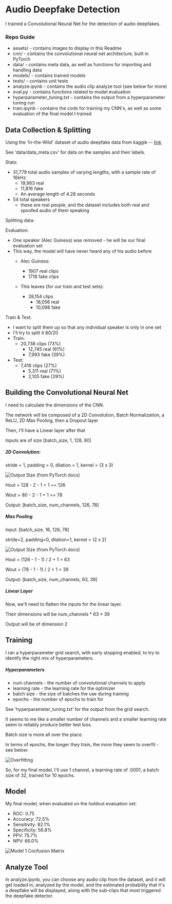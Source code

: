 # Audio Deepfake Detection

I trained a Convolutional Neural Net for the detection of audio deepfakes.

### Repo Guide

- assets/ - contains images to display in this Readme
- cnn/ - contains the convolutional neural net architecture, built in PyTorch
- data/ - contains meta data, as well as functions for importing and handling data
- models/ - contains trained models
- tests/ - contains unit tests
- analyze.ipynb - contains the audio clip analyze tool (see below for more)
- eval.py - contains functions related to model evaluation
- hyperparameter_tuning.txt - contains the output from a hyperparameter tuning run
- train.ipynb - contains the code for training my CNN's, as well as some evaluation of the final model I trained 


## Data Collection & Splitting

Using the 'In-the-Wild' dataset of audio deepfake data from kaggle -- [link](https://www.kaggle.com/datasets/abdallamohamed312/in-the-wild-dataset/data)

See 'data/data_meta.csv' for data on the samples and their labels.

Stats:
- 31,779 total audio samples of varying lengths, with a sample rate of 16kHz
  - 19,963 real
  - 11,816 fake
  - An average length of 4.28 seconds
- 54 total speakers
  - these are real people, and the dataset includes both real and spoofed audio of them speaking

Splitting data:


Evaluation:
- One speaker (Alec Guiness) was removed - he will be our final evaluation set
- This way, the model will have never heard any of his audio before
  - Alec Guiness:
    - 1907 real clips
    - 1718 fake clips

  - This leaves (for our train and test sets):
    - 28,154 clips
      - 18,056 real
      - 10,098 fake

Train & Test:
- I want to split them up so that any individual speaker is only in one set
- I'll try to split it 80/20
- Train:
  - 20,738 clips (73%)
    - 12,745 real (61%)
    - 7,993 fake (39%)
- Test:
  - 7,416 clips (27%)
    - 5,311 real (71%)
    - 2,105 fake (29%)



## Building the Convolutional Neural Net

I need to calculate the dimensions of the CNN.

The network will be composed of a 2D Convolution, Batch Normalization, a ReLU, 2D Max Pooling, then a Dropout layer

Then, I'll have a Linear layer after that

Inputs are of size [batch_size, 1, 128, 80]

##### 2D Convolution:

stride = 1, padding = 0, dilation = 1, kernel = (3 x 3)

![](/assets/images/conv2d_output_shape.png?raw=True "Output Size (from PyTorch docs)")

Hout = 128 - 2 - 1 + 1 == 126

Wout = 80 - 2 - 1 + 1 == 78

Output: [batch_size, num_channels, 126, 78]

##### Max Pooling

Input: [batch_size, 16, 126, 78]

stride=2, padding=0, dilation=1, kernel = (2 x 2)

![](/assets/images/maxpool2d_output_shape.png?raw=True "Output Size (from PyTorch docs)")

Hout = (126 - 1 - 1) / 2 + 1 = 63

Wout = (78 - 1 - 1) / 2 + 1 = 39

Output: [batch_size, num_channels, 63, 39]

##### Linear Layer

Now, we'll need to flatten the inputs for the linear layer.

Their dimensions will be num_channels * 63 * 39

Output will be of dimension 2

## Training

I ran a hyperparameter grid search, with early stopping enabled, to try to identify the right mix of hyperparameters.

##### Hyperparameters

- num channels - the number of convolutional channels to apply
- learning rate - the learning rate for the optimizer
- batch size - the size of batches the use during training
- epochs - the number of epochs to train for

See 'hyperparameter_tuning.txt' for the output from the grid search. 

It seems to me like a smaller number of channels and a smaller learning rate seem to reliably produce better test loss.

Batch size is more all over the place.

In terms of epochs, the longer they train, the more they seem to overfit - see below:

![](/assets/images/overfitting.png?raw=True "Overfitting")

So, for my final model, I'll use 1 channel, a learning rate of .0001, a batch size of 32, trained for 10 epochs.

## Model

My final model, when evaluated on the holdout evaluation set:

- ROC: 0.75
- Accuracy: 72.5%
- Sensitivity: 82.1%
- Specificity: 56.8%
- PPV: 75.7%
- NPV: 66.0%

![](/assets/images/model_1_cm.png?raw=True "Model 1 Confusion Matrix")

## Analyze Tool

In analyze.ipynb, you can choose any audio clip from the dataset, and it will get loaded in, analyzed by the model, and the estimated probability that it's a deepfake will be displayed, along with the sub-clips that most triggered the deepfake detector.


